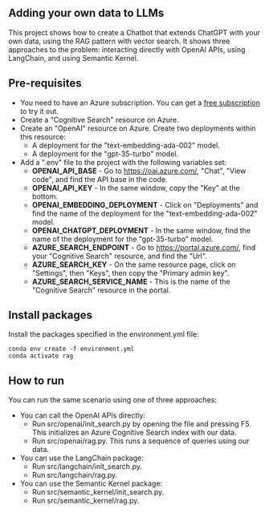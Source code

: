 ## Adding your own data to LLMs

This project shows how to create a Chatbot that extends ChatGPT with your own data, using the RAG pattern with vector search. It shows three approaches to the problem: interacting directly with OpenAI APIs, using LangChain, and using Semantic Kernel. 


## Pre-requisites
- You need to have an Azure subscription. You can get a [free subscription](https://azure.microsoft.com/en-us/free) to try it out.
- Create a "Cognitive Search" resource on Azure.
- Create an "OpenAI" resource on Azure. Create two deployments within this resource: 
    - A deployment for the "text-embedding-ada-002" model.
    - A deployment for the "gpt-35-turbo" model.
- Add a ".env" file to the project with the following variables set:
    - **OPENAI_API_BASE** - Go to https://oai.azure.com/, "Chat", "View code", and find the API base in the code.
    - **OPENAI_API_KEY** - In the same window, copy the "Key" at the bottom.
    - **OPENAI_EMBEDDING_DEPLOYMENT** - Click on "Deployments" and find the name of the deployment for the "text-embedding-ada-002" model.
    - **OPENAI_CHATGPT_DEPLOYMENT** - In the same window, find the name of the deployment for the "gpt-35-turbo" model.
    - **AZURE_SEARCH_ENDPOINT** - Go to https://portal.azure.com/, find your "Cognitive Search" resource, and find the "Url".
    - **AZURE_SEARCH_KEY** - On the same resource page, click on "Settings", then "Keys", then copy the "Primary admin key".
    - **AZURE_SEARCH_SERVICE_NAME** - This is the name of the "Cognitive Search" resource in the portal.


## Install packages

Install the packages specified in the environment.yml file:

```
conda env create -f environment.yml
conda activate rag
```


## How to run

You can run the same scenario using one of three approaches:
- You can call the OpenAI APIs directly:
    - Run src/openai/init_search.py by opening the file and pressing F5. This initializes an Azure Cognitive Search index with our data.
    - Run src/openai/rag.py. This runs a sequence of queries using our data.
- You can use the LangChain package:
    - Run src/langchain/init_search.py.
    - Run src/langchain/rag.py.
- You can use the Semantic Kernel package:
    - Run src/semantic_kernel/init_search.py.
    - Run src/semantic_kernel/rag.py.
